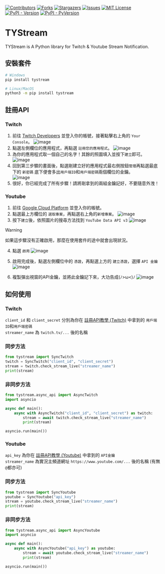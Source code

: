 [![Contributors][contributors-shield]][contributors-url]
[![Forks][forks-shield]][forks-url]
[![Stargazers][stars-shield]][stars-url]
[![Issues][issues-shield]][issues-url]
[![MIT License][license-shield]][license-url]  
[![PyPI - Version][pypi-version-shield]][pypi-url]
[![PyPI - PyVersion][pypi-pyversion-shield]][pypi-url]
# TYStream
TYStream is A Python library for Twitch & Youtube Stream Notification.

## 安裝套件
```sh
# Windows
pip install tystream

# Linux/MacOS
python3 -m pip install tystream
```

## 註冊API
### Twitch
1. 前往 [Twitch Developers](https://dev.twitch.tv/) 並登入你的帳號，接著點擊右上角的 `Your Console`。
![image](https://github.com/Mantouisyummy/TYStream/assets/51238168/8d4137a2-fb1c-4c01-8c1a-a03ea181a1b3)
1. 點選左側欄位的應用程式，再點選 `註冊您的應用程式`。
![image](https://github.com/Mantouisyummy/TYStream/assets/51238168/06011479-aa80-4def-a34a-a5f220ad971c)
3. 為你的應用程式取一個自己的名字！其餘的照圖填入並按下`建立`即可。
![image](https://github.com/Mantouisyummy/TYStream/assets/51238168/12f4e911-abe4-4367-954f-96cacc44f30a)
4. 回到第三步驟的畫面後，點選剛建立好的應用程式最右側按鈕`管理`再點選最底下的 `新密碼`  底下便會多出`用戶端ID`和`用戶端密碼`兩個欄位的金鑰。  
![image](https://github.com/Mantouisyummy/TYStream/assets/51238168/1b8a0c62-31c6-4f00-a456-96c7bf4a46b4)
5. 很好，你已經完成了所有步驟！請將剛拿到的兩組金鑰記好，不要隨意外洩！
### Youtube
1. 前往 [Google Cloud Platform](https://console.cloud.google.com/?hl=zh-tw) 並登入你的帳號。
2. 點選最上方欄位的 `選取專案`，再點選右上角的`新增專案`。
![image](https://github.com/Mantouisyummy/TYStream/assets/51238168/ae2bd559-6a55-4bf8-95d4-86b1e46619b8)
3. 按下`建立`後，依照圖片的搜尋方法找到 `YouTube Data API v3`
![image](https://github.com/Mantouisyummy/TYStream/assets/51238168/2697cab3-3ce5-412c-85b8-64abfad8f91d)
> [!WARNING]
> 如果這步驟沒有正確啟用，那麼在使用套件的途中就會出現狀況。
4. 點選 `啟用`
![image](https://github.com/Mantouisyummy/TYStream/assets/51238168/8fd69240-88db-4d7e-b212-28892b142ade)

5. 啟用完成後，點選左側欄位中的 `憑證`，再點選上方的 `建立憑證`，選擇 `API 金鑰`
![image](https://github.com/Mantouisyummy/TYStream/assets/51238168/47666706-c172-4301-a48c-07108e3926c8)
6. 複製彈出視窗的API金鑰，並將此金鑰記下來，大功告成(ﾉ>ω<)ﾉ
![image](https://github.com/Mantouisyummy/TYStream/assets/51238168/1b7c2f35-440d-475e-a2d5-ee4a5125a5ea)

## 如何使用

### Twitch
`client_id` 和 `client_secret` 分別為你在 <a href="#twitch">註冊API教學 (Twitch)</a> 中拿到的 `用戶端ID`和`用戶端密碼`   
`streamer_name` 為 `twitch.tv/...` 後的名稱
### 同步方法
```py
from tystream import SyncTwitch
twitch = SyncTwitch("client_id", "client_secret")
stream = twitch.check_stream_live("streamer_name")
print(stream)
```
### 非同步方法
```py
from tystream.async_api import AsyncTwitch
import asyncio

async def main():
    async with AsyncTwitch("client_id", "client_secret") as twitch:
        stream = await twitch.check_stream_live("streamer_name")
        print(stream)

asyncio.run(main())
```

### Youtube
`api_key` 為你在 <a href="#youtube">註冊API教學 (Youtube)</a> 中拿到的 `API金鑰`  
`streamer_name` 為實況主頻道網址 `https://www.youtube.com/...` 後的名稱 (有無`@`都亦可)
### 同步方法
```py
from tystream import SyncYoutube
youtube = SyncYoutube("api_key")
stream = youtube.check_stream_live("streamer_name")
print(stream)
```
### 非同步方法
```py
from tystream.async_api import AsyncYoutube
import asyncio

async def main():
    async with AsyncYoutube("api_key") as youtube:
        stream = await youtube.check_stream_live("streamer_name")
        print(stream)

asyncio.run(main())
```
<!-- SHIELDS -->

[pypi-pyversion-shield]: https://img.shields.io/pypi/pyversions/tystream?style=for-the-badge

[pypi-version-shield]: https://img.shields.io/pypi/v/tystream?style=for-the-badge&color=green

[pypi-url]: https://pypi.org/project/tystream/

[contributors-shield]: https://img.shields.io/github/contributors/Mantouisyummy/TYStream.svg?style=for-the-badge

[contributors-url]: https://github.com/Mantouisyummy/TYStream/graphs/contributors

[forks-shield]: https://img.shields.io/github/forks/Mantouisyummy/TYStream.svg?style=for-the-badge

[forks-url]: https://github.com/Mantouisyummy/TYStream/network/members

[stars-shield]: https://img.shields.io/github/stars/Mantouisyummy/TYStream.svg?style=for-the-badge

[stars-url]: https://github.com/Mantouisyummy/TYStream/stargazers

[issues-shield]: https://img.shields.io/github/issues/Mantouisyummy/TYStream.svg?style=for-the-badge

[issues-url]: https://github.com/Mantouisyummy/TYStream/issues

[license-shield]: https://img.shields.io/github/license/Mantouisyummy/TYStream.svg?style=for-the-badge

[license-url]: https://github.com/Mantouisyummy/TYStream/blob/main/LICENSE.txt